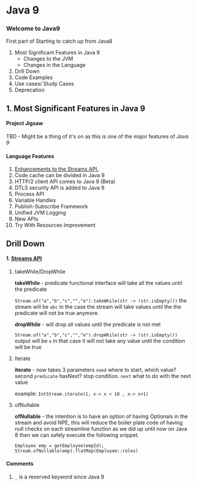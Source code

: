 # Java 9 
### Welcome to Java9
First part of Starting to catch up from Java8

1. Most Significant Features in Java 9
    * Changes to the JVM
    * Changes in the Language
2. Drill Down
3. Code Examples
4. Use cases/ Study Cases
5. Deprecation 

## 1. Most Significant Features in Java 9
#### Project Jigsaw
TBD - Might be a thing of it's on as this is one of the major features of *Java 9*

#### Language Features
1. [Enhancements to the Streams API.](#stream-api)
2. Code cache can be divided in Java 9
3. HTTP/2 client API comes to Java 9 (Beta)
4. DTLS security API is added to Java 9
5. Process API
6. Variable Handles
7. Publish-Subscribe Framework
8. Unified JVM Logging
9. New APIs
10. Try With Resources Improvement

## Drill Down

#### 1.  [Streams API](#stream-api)
	
  1. takeWhile/DropWhile
		
		
		**takeWhile** - predicate functional interface will take all the values until the predicate
	   
	    `Stream.of("a","b","c","","e").takeWhile(str -> !str.isEmpty())`
		the stream will be `abc` in the case the stream will take values until the the predicate will not be true anymore.

		**dropWhile** - will drop all values until  the predicate is not met
		
		`Stream.of("a","b","c","","e").dropWhile(str -> !str.isEmpty())`
		output will be `e` in that case it will not take any value until the condition will be true
2. Iterate

	**iterate**  - now takes 3 parameters `seed` where to start, which value? second `predicate` hasNext? stop condition. `next` what to do with the next value
	
	example: 	`IntStream.iterate(1, x-> x < 10 , x-> x+1)`
3. ofNullable

	**ofNullable** - the intention is to have an option of having Optionals in the stream and avoid NPE, this will reduce the boiler plate code of having null checks on each streamline function as we did up until now on Java 8 then we can safely execute the following snippet. 

	`Employee emp = getEmployee(empId);
	Stream.ofNullable(emp).flatMap(Employee::roles)`

#### Comments
1. `_` is a reserved keyword since Java 9
<!--stackedit_data:
eyJoaXN0b3J5IjpbLTgxNTE2NTM3MCwtMTY2MDM4NzE5MiwtMT
I3MDcxMDgzMiwtNzY4MTUwMzg3LC05NDAyMDkzMTksLTU3OTYx
NzgwMiwtODg0MzgzNDIwLC05ODk5Mjk4Ml19
-->